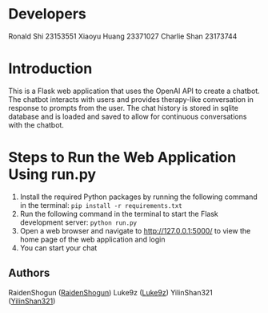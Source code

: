# Developers
Ronald Shi 23153551  Xiaoyu Huang 23371027  Charlie Shan 23173744
# Introduction
This is a Flask web application that uses the OpenAI API to create a chatbot. The chatbot interacts with users and provides therapy-like conversation in response to prompts from the user. The chat history is stored in sqlite database and is loaded and saved to allow for continuous conversations with the chatbot.

# Steps to Run the Web Application Using run.py
1. Install the required Python packages by running the following command in the terminal:
  `pip install -r requirements.txt`
2. Run the following command in the terminal to start the Flask development server:
  `python run.py`
3. Open a web browser and navigate to http://127.0.0.1:5000/ to view the home page of the web application and login
4. You can start your chat

## Authors
RaidenShogun ([RaidenShogun](https://github.com/RaidenShogun))
Luke9z ([Luke9z](https://github.com/Luke9z))
YilinShan321 ([YilinShan321]([https://github.com/Luke9z](https://github.com/YilinShan321)))

